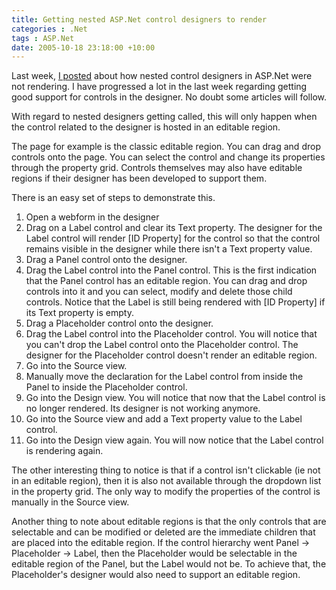 ```yaml
---
title: Getting nested ASP.Net control designers to render
categories : .Net
tags : ASP.Net
date: 2005-10-18 23:18:00 +10:00
---
```


 Last week, [I posted][0] about how nested control designers in ASP.Net were not rendering. I have progressed a lot in the last week regarding getting good support for controls in the designer. No doubt some articles will follow. 

 With regard to nested designers getting called, this will only happen when the control related to the designer is hosted in an editable region. 

 The page for example is the classic editable region. You can drag and drop controls onto the page. You can select the control and change its properties through the property grid. Controls themselves may also have editable regions if their designer has been developed to support them. 

 There is an easy set of steps to demonstrate this. 

1. Open a webform in the designer
1. Drag on a Label control and clear its Text property. The designer for the Label control will render [ID Property] for the control so that the control remains visible in the designer while there isn't a Text property value.
1. Drag a Panel control onto the designer.
1. Drag the Label control into the Panel control. This is the first indication that the Panel control has an editable region. You can drag and drop controls into it and you can select, modify and delete those child controls. Notice that the Label is still being rendered with [ID Property] if its Text property is empty.
1. Drag a Placeholder control onto the designer.
1. Drag the Label control into the Placeholder control. You will notice that you can't drop the Label control onto the Placeholder control. The designer for the Placeholder control doesn't render an editable region.
1. Go into the Source view.
1. Manually move the declaration for the Label control from inside the Panel to inside the Placeholder control.
1. Go into the Design view. You will notice that now that the Label control is no longer rendered. Its designer is not working anymore.
1. Go into the Source view and add a Text property value to the Label control.
1. Go into the Design view again. You will now notice that the Label control is rendering again.

 The other interesting thing to notice is that if a control isn't clickable (ie not in an editable region), then it is also not available through the dropdown list in the property grid. The only way to modify the properties of the control is manually in the Source view. 

 Another thing to note about editable regions is that the only controls that are selectable and can be modified or deleted are the immediate children that are placed into the editable region. If the control hierarchy went Panel -&gt; Placeholder -&gt; Label, then the Placeholder would be selectable in the editable region of the Panel, but the Label would not be. To achieve that, the Placeholder's designer would also need to support an editable region. 

[0]: /2005/10/10/nested-whidbey-asp-net-control-designers/
